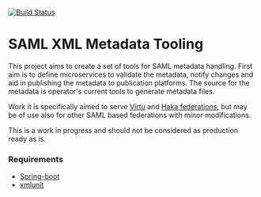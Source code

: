 [![Build Status](https://travis-ci.org/CSC-IT-Center-for-Science/saml-xml-metadata-tooling.svg?branch=xmltooling-dev)](https://travis-ci.org/CSC-IT-Center-for-Science/saml-xml-metadata-tooling)
# SAML XML Metadata Tooling

This project aims to create a set of tools for SAML metadata handling. First aim
is to define microservices to validate the metadata, notify changes and aid in
publishing the metadata to publication platforms. The source for the metadata
is operator's current tools to generate metadata files.

Work it is specifically aimed to serve
[Virtu](https://wiki.eduuni.fi/display/CSCVIRTU/Virtu) and
[Haka federations](https://wiki.eduuni.fi/display/CSCHAKA),
but may be of use also for other SAML based federations with minor modifications.

This is a work in progress and should not be considered as production ready as is.

### Requirements ###

* [Spring-boot](https://projects.spring.io/spring-boot/)
* [xmlunit](http://www.xmlunit.org)


